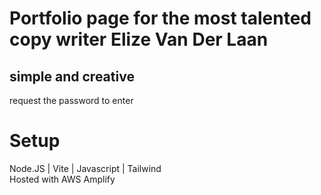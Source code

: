 # Portfolio page for the most talented copy writer <str>Elize Van Der Laan</str>
## simple and creative
request the password to enter

# Setup
Node.JS | Vite | Javascript | Tailwind
<br/>
Hosted with AWS Amplify
